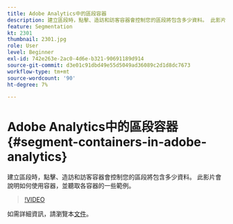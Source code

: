 ```yaml
---
title: Adobe Analytics中的區段容器
description: 建立區段時，點擊、造訪和訪客容器會控制您的區段將包含多少資料。 此影片會說明如何使用容器，並聽取各容器的一些範例。
feature: Segmentation
kt: 2301
thumbnail: 2301.jpg
role: User
level: Beginner
exl-id: 742e263e-2ac0-4d6e-b321-90691189d914
source-git-commit: d3e01c91dbd49e55d5049ad36089c2d1d8dc7673
workflow-type: tm+mt
source-wordcount: '90'
ht-degree: 7%

---
```


# Adobe Analytics中的區段容器 {#segment-containers-in-adobe-analytics}

建立區段時，點擊、造訪和訪客容器會控制您的區段將包含多少資料。 此影片會說明如何使用容器，並聽取各容器的一些範例。

>[!VIDEO](https://video.tv.adobe.com/v/25401/?quality=12)

如需詳細資訊，請瀏覽本[文件](https://experienceleague.adobe.com/docs/analytics/components/segmentation/seg-overview.html?lang=en)。
